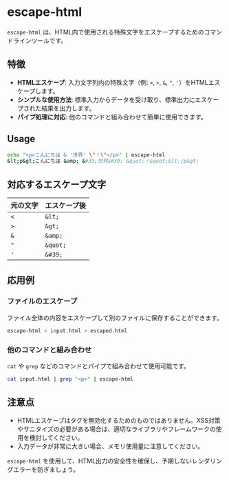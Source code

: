 # escape-html

`escape-html` は、HTML内で使用される特殊文字をエスケープするためのコマンドラインツールです。



## 特徴

- **HTMLエスケープ**: 入力文字列内の特殊文字（例: `<`, `>`, `&`, `"`, `'`）をHTMLエスケープします。
- **シンプルな使用方法**: 標準入力からデータを受け取り、標準出力にエスケープされた結果を出力します。
- **パイプ処理に対応**: 他のコマンドと組み合わせて簡単に使用できます。



## Usage

```sh
echo "<p>こんにちは & '世界' \"！\"</p>" | escape-html
&lt;p&gt;こんにちは &amp; &#39;世界&#39; &quot;！&quot;&lt;/p&gt;
```


## 対応するエスケープ文字

| 元の文字 | エスケープ後   |
|----------|----------------|
| `<`      | `&lt;`         |
| `>`      | `&gt;`         |
| `&`      | `&amp;`        |
| `"`      | `&quot;`       |
| `'`      | `&#39;`        |



## 応用例

### ファイルのエスケープ

ファイル全体の内容をエスケープして別のファイルに保存することができます。

```sh
escape-html < input.html > escaped.html
```

### 他のコマンドと組み合わせ

`cat` や `grep` などのコマンドとパイプで組み合わせて使用可能です。

```sh
cat input.html | grep "<p>" | escape-html
```



## 注意点

- HTMLエスケープはタグを無効化するためのものではありません。XSS対策やサニタイズの必要がある場合は、適切なライブラリやフレームワークの使用を検討してください。
- 入力データが非常に大きい場合、メモリ使用量に注意してください。



`escape-html` を使用して、HTML出力の安全性を確保し、予期しないレンダリングエラーを防ぎましょう。

